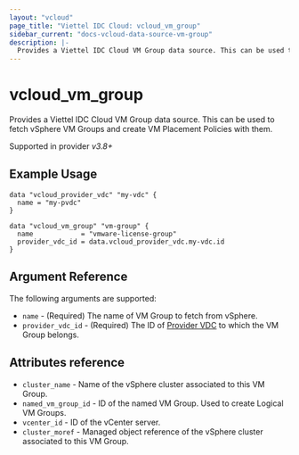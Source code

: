 ```yaml
---
layout: "vcloud"
page_title: "Viettel IDC Cloud: vcloud_vm_group"
sidebar_current: "docs-vcloud-data-source-vm-group"
description: |-
  Provides a Viettel IDC Cloud VM Group data source. This can be used to fetch vSphere VM Groups and create VM Placement Policies with them.
---
```


# vcloud\_vm\_group

Provides a Viettel IDC Cloud VM Group data source. This can be used to fetch vSphere VM Groups and create VM Placement Policies with them.

Supported in provider *v3.8+*

## Example Usage

```hcl
data "vcloud_provider_vdc" "my-vdc" {
  name = "my-pvdc"
}

data "vcloud_vm_group" "vm-group" {
  name            = "vmware-license-group"
  provider_vdc_id = data.vcloud_provider_vdc.my-vdc.id
}
```

## Argument Reference

The following arguments are supported:

* `name` - (Required) The name of VM Group to fetch from vSphere.
* `provider_vdc_id` - (Required) The ID of [Provider VDC](/providers/terraform-viettelidc/vcloud/latest/docs/data-sources/provider_vdc) to which the VM Group belongs.

## Attributes reference

* `cluster_name` - Name of the vSphere cluster associated to this VM Group.
* `named_vm_group_id` - ID of the named VM Group. Used to create Logical VM Groups.
* `vcenter_id` - ID of the vCenter server.
* `cluster_moref` - Managed object reference of the vSphere cluster associated to this VM Group.
